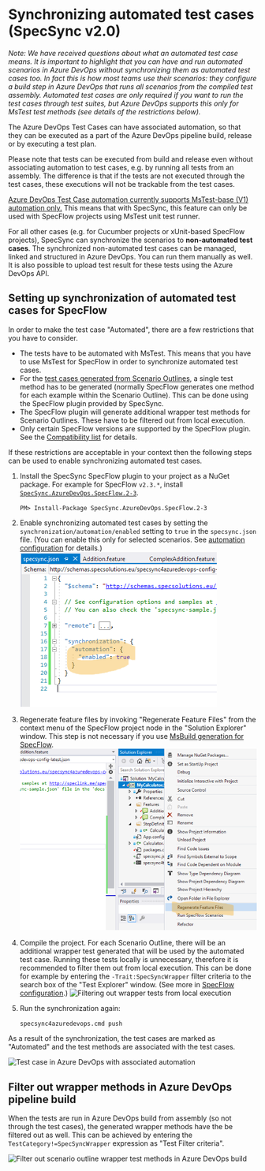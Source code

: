 # Synchronizing automated test cases \(SpecSync v2.0\)

_Note: We have received questions about what an automated test case means. It is important to highlight that you can have and run automated scenarios in Azure DevOps without synchronizing them as automated test cases too. In fact this is how most teams use their scenarios: they configure a build step in Azure DevOps that runs all scenarios from the compiled test assembly. Automated test cases are only required if you want to run the test cases through test suites, but Azure DevOps supports this only for MsTest test methods \(see details of the restrictions below\)._

The Azure DevOps Test Cases can have associated automation, so that they can be executed as a part of the Azure DevOps pipeline build, release or by executing a test plan.

Please note that tests can be executed from build and release even without associating automation to test cases, e.g. by running all tests from an assembly. The difference is that if the tests are not executed through the test cases, these executions will not be trackable from the test cases.

[Azure DevOps Test Case automation currently supports MsTest-base \(V1\) automation only.](https://docs.microsoft.com/en-us/azure/devops/test/associate-automated-test-with-test-case?view=vsts) This means that with SpecSync, this feature can only be used with SpecFlow projects using MsTest unit test runner.

For all other cases \(e.g. for Cucumber projects or xUnit-based SpecFlow projects\), SpecSync can synchronize the scenarios to **non-automated test cases**. The synchronized non-automated test cases can be managed, linked and structured in Azure DevOps. You can run them manually as well. It is also possible to upload test result for these tests using the Azure DevOps API.

## Setting up synchronization of automated test cases for SpecFlow

In order to make the test case "Automated", there are a few restrictions that you have to consider.

* The tests have to be automated with MsTest. This means that you have to use MsTest for SpecFlow in order to synchronize automated test cases. 
* For the [test cases generated from Scenario Outlines](synchronizing-scenario-outlines.md), a single test method has to be generated \(normally SpecFlow generates one method for each example within the Scenario Outline\). This can be done using the SpecFlow plugin provided by SpecSync. 
* The SpecFlow plugin will generate additional wrapper test methods for Scenario Outlines. These have to be filtered out from local execution. 
* Only certain SpecFlow versions are supported by the SpecFlow plugin. See the [Compatibility list](../compatibility.md) for details. 

If these restrictions are acceptable in your context then the following steps can be used to enable synchronizing automated test cases.

1. Install the SpecSync SpecFlow plugin to your project as a NuGet package. For example for SpecFlow `v2.3.*`, install [`SpecSync.AzureDevOps.SpecFlow.2-3`](https://www.nuget.org/packages/SpecSync.AzureDevOps.SpecFlow.2-3).

   ```text
   PM> Install-Package SpecSync.AzureDevOps.SpecFlow.2-3
   ```

2. Enable synchronizing automated test cases by setting the `synchronization/automation/enabled` setting to `true` in the `specsync.json` file. \(You can enable this only for selected scenarios. See [automation configuration](../configuration/configuration-synchronization/configuration-synchronization-automation.md) for details.\) ![Configure synchronizing automated test cases](../.gitbook/assets/getting-started-specflow-configure-automation.png)
3. Regenerate feature files by invoking "Regenerate Feature Files" from the context menu of the SpecFlow project node in the "Solution Explorer" window. This step is not necessary if you use [MsBuild generation for SpecFlow](https://specflow.org/documentation/Generate-Tests-from-MsBuild/). ![Regenerate feature files](../.gitbook/assets/getting-started-specflow-regenerate-feature-files.png)
4. Compile the project. For each Scenario Outline, there will be an additional wrapper test generated that will be used by the automated test case. Running these tests locally is unnecessary, therefore it is recommended to filter them out from local execution. This can be done for example by entering the `-Trait:SpecSyncWrapper` filter criteria to the search box of the "Test Explorer" window. \(See more in [SpecFlow configuration](../configuration/configuration-specflow.md).\) ![Filtering out wrapper tests from local execution](../.gitbook/assets/getting-started-specflow-filter-out-wrapper.png)
5. Run the synchronization again:

   ```text
   specsync4azuredevops.cmd push
   ```

As a result of the synchronization, the test cases are marked as "Automated" and the test methods are associated with the test cases.

![Test case in Azure DevOps with associated automation](../.gitbook/assets/getting-started-specflow-associated-automation.png)

## Filter out wrapper methods in Azure DevOps pipeline build

When the tests are run in Azure DevOps build from assembly \(so not through the test cases\), the generated wrapper methods have the be filtered out as well. This can be achieved by entering the `TestCategory!=SpecSyncWrapper` expression as "Test Filter criteria".

![Filter out scenario outline wrapper test methods in Azure DevOps build](../.gitbook/assets/automation-filter-wrapper-in-build.png)

